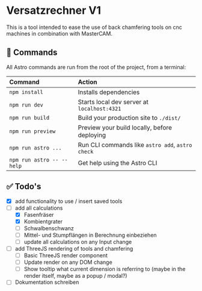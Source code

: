 # Versatzrechner V1

This is a tool intended to ease the use of back chamfering tools on cnc machines in combination with MasterCAM.

## 🧞 Commands

All Astro commands are run from the root of the project, from a terminal:

| Command                   | Action                                           |
| :------------------------ | :----------------------------------------------- |
| `npm install`             | Installs dependencies                            |
| `npm run dev`             | Starts local dev server at `localhost:4321`      |
| `npm run build`           | Build your production site to `./dist/`          |
| `npm run preview`         | Preview your build locally, before deploying     |
| `npm run astro ...`       | Run CLI commands like `astro add`, `astro check` |
| `npm run astro -- --help` | Get help using the Astro CLI                     |

## ✅ Todo's
- [x] add functionality to use / insert saved tools
- [ ] add all calculations
    - [x] Fasenfräser
    - [x] Kombientgrater
    - [ ] Schwalbenschwanz
    - [ ] Mittel- und Stumpflängen in Berechnung einbeziehen
    - [ ] update all calculations on any Input change
- [ ] add ThreeJS rendering of tools and chamfering
    - [ ] Basic ThreeJS render component
    - [ ] Update render on any DOM change
    - [ ] Show tooltip what current dimension is referring to (maybe in the render itself, maybe as a popup / modal?)
- [ ] Dokumentation schreiben
